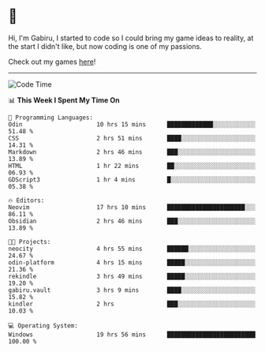 # 🐀

Hi, I'm Gabiru, I started to code so I could bring my game ideas to reality, at the start I didn't like, but now coding is one of my passions.

Check out my games [here](https://gabiru.art/projetos/)!

---

<!--START_SECTION:waka-->
![Code Time](http://img.shields.io/badge/Code%20Time-385%20hrs%2023%20mins-blue)

📊 **This Week I Spent My Time On** 

```text
💬 Programming Languages: 
Odin                     10 hrs 15 mins      █████████████░░░░░░░░░░░░   51.48 % 
CSS                      2 hrs 51 mins       ████░░░░░░░░░░░░░░░░░░░░░   14.31 % 
Markdown                 2 hrs 46 mins       ███░░░░░░░░░░░░░░░░░░░░░░   13.89 % 
HTML                     1 hr 22 mins        ██░░░░░░░░░░░░░░░░░░░░░░░   06.93 % 
GDScript3                1 hr 4 mins         █░░░░░░░░░░░░░░░░░░░░░░░░   05.38 % 

🔥 Editors: 
Neovim                   17 hrs 10 mins      ██████████████████████░░░   86.11 % 
Obsidian                 2 hrs 46 mins       ███░░░░░░░░░░░░░░░░░░░░░░   13.89 % 

🐱‍💻 Projects: 
neocity                  4 hrs 55 mins       ██████░░░░░░░░░░░░░░░░░░░   24.67 % 
odin-platform            4 hrs 15 mins       █████░░░░░░░░░░░░░░░░░░░░   21.36 % 
rekindle                 3 hrs 49 mins       █████░░░░░░░░░░░░░░░░░░░░   19.20 % 
gabiru.vault             3 hrs 9 mins        ████░░░░░░░░░░░░░░░░░░░░░   15.82 % 
kindler                  2 hrs               ███░░░░░░░░░░░░░░░░░░░░░░   10.03 % 

💻 Operating System: 
Windows                  19 hrs 56 mins      █████████████████████████   100.00 % 
```


<!--END_SECTION:waka-->
